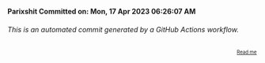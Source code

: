 **Parixshit Committed on: Mon, 17 Apr 2023 06:26:07 AM** <!-- 83417ac4-25db-472c-a72a-b0bf28febdda -->

###### This is an automated commit generated by a GitHub Actions workflow.

<div align="right"><sub><sup><a href="https://github.com/Parixshit/AutoCommit.git">Read me</a></sup></sub></div>
